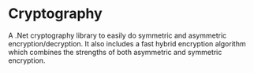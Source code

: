 # Cryptography
A .Net cryptography library to easily do symmetric and asymmetric encryption/decryption. It also includes a fast hybrid encryption algorithm which combines the strengths of both asymmetric and symmetric encryption.
